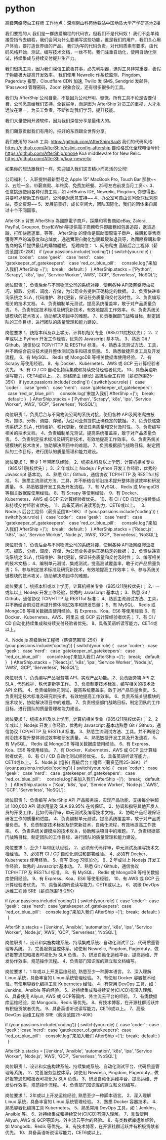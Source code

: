 # python
高级网络爬虫工程师
工作地点：深圳南山科苑地铁站中国地质大学产学研基地2楼

我们要找的人
我们是一群热爱编程的代码农，但我们不是代码奴！
我们不会单纯接受指令去编程，我们会问为什么要编写这些功能，谁是我们的用户，我们关心用户体验，要打造世界级的产品。
我们为写的代码负责，对代码质素有要求，由代码风格开始，测试，编写技术文档，一丝不苟。我们注重自动化，使用自动化测试，持续集成与持续交付提升生产力。

我们很挑工具，因为我们深信工欲善其事，必先利期器，选对工具非常重要，善假于物能极大提高开发效率。
我们使用 Newrelic 作系统监测，Pingdom, Pagerduty 报警，Cloudflare CDN 加速, Twilio 发 SMS, Sendgrid 发邮件，1Password 管理密码，Zoom 视象会议，还有很多很多的工具。

我们为 AfterShip 公司自豪，不是因为公司开明、慷慨，所有工具不论是否要付费，公司愿意给我们支持，全数买单，而是因为 AfterShip 对员工的重视，人才永远放在第一，为员工负责，不断推动我们学习，提升技能。

我们大量使用开源软件，因为我们深信分享是最伟大的。

我们願意贡献我们有用的，把好的东西跟全世界分享。

我们使用的 SaaS 工具: https://github.com/AfterShip/SaaS
我们的代码风格: https://github.com/AfterShip/eslint-config-aftership
自动格式化全球电话号码: https://github.com/AfterShip/phone
Koa middleware for New Relic: https://github.com/AfterShip/koa-newrelic

如果你的想法跟我们一样，欢迎加入我们这支精小而灵活的公司! 

公司福利
1、入职提供最新型号之 Apple 15” MacBook Pro, Touch Bar 那款~~
2、五险一金、带薪病假、年终奖、免费加班餐、25号左右前发当月工资~~
3、任意挑选使用各种付费工具，如 JetBrains IDE, Newrelic, Pingdom, 你想得出，只要可以帮助工作做好，公司绝对愿意支持~~
4、办公室可自由访问全球优秀网站，英文资源~~
5、发展前景好，成长空间大，团队国际化，我们的团体来自超过十个不同国家。

AfterShip 背景
AfterShip 為國際電子商戶，採購和零售商如eBay, Zalora, PayPal, Groupon, Etsy和Wish等提供電子商務軟件即服務如包裹追蹤，退貨追蹤，打印快遞運單，等等。
AfterShip 的使命是幫助國際電子商戶，採購和零售商獲得客戶的滿意度和忠誠度，通過實現自動化包裹跟蹤和退貨等，為國際採購和零售商的客戶提供最佳的購物體驗。
招聘岗位：
1、网络爬虫 高級后台工程师（薪资范围20-28K）
if (your.passions.include('coding')) {
switch(your.role) {
  case 'coder':
  case 'geek':
  case 'nerd':
  case 'gatekeeper_of_gatekeepers':
  case 'red_or_blue_pill':
    console.log('来加入我们 AfterShip =]');
  break;
  default:
}  
}
AfterShip.stacks = ['Python', 'Scrapy', 'k8s', 'ipa', 'Service Worker', 'AWS', 'GCP', 'Serverless', 'NoSQL'];

岗位职责
1、负责后台与不同物流公司的系统对接，使用各种 API及网络爬虫技巧，抓取、分析、调度、存储，为公司业务提供正确稳定的数据。
2、负责快递查询系统之 SLA , 代码维护、秩代更新，保证任务质量和交付及时性。
3、负责编写相关的技术文档。
4、负责编制单元测试，提高系统覆盖率，敢于对产品质量负责。
5、负责制定技术标准及研究新技术，有效地提高工作效率。
6、负责系统关键模块的技术攻关，协助解决项目中的难题。
7、负责根据部门战略目标，制定团队的工作目标，进行团队的质量管理和能力建设。

岗位要求
1、统招本科及以上学历，计算机相关专业（985/211院校优先）；
2、2 年或以上 Python 开发工作经验，优秀的 Javascript 基本功。
3、熟悉 Git / Github，通信协议 TCP/HTTP 及 RESTful 标准。
4、熟悉主流测试方法、工具，并不断结合前沿技术提升整体测试效率和研发质量。
5、熟悉敏捷开发工具及开发流程。
6、有 MySQL、 Redis 或 MongoDB 等相关数据库使用经验。
7、有 Scrapy 等使用经验。
8、有 Docker、Kubernetes、AWS 或 GCP 云计算经验者优先。
9、有 CI / CD 自动化持续集成和持续交付经验者优先。
10、具备英语听读写能力，CET4或以上。
2、网络爬虫 (组长) 高級后台工程师（薪资范围25-35K）
if (your.passions.include('coding')) {
switch(your.role) {
  case 'coder':
  case 'geek':
  case 'nerd':
  case 'gatekeeper_of_gatekeepers':
  case 'red_or_blue_pill':
    console.log('来加入我们 AfterShip =]');
  break;
  default:
}  
}
AfterShip.stacks = ['Python', 'Scrapy', 'k8s', 'ipa', 'Service Worker', 'AWS', 'GCP', 'Serverless', 'NoSQL'];

岗位职责
1、负责后台与不同物流公司的系统对接，使用各种 API及网络爬虫技巧，抓取、分析、调度、存储，为公司业务提供正确稳定的数据。
2、负责快递查询系统之 SLA , 代码维护、秩代更新，保证任务质量和交付及时性。
3、负责编写相关的技术文档。
4、负责编制单元测试，提高系统覆盖率，敢于对产品质量负责。
5、负责制定技术标准及研究新技术，有效地提高工作效率。
6、负责系统关键模块的技术攻关，协助解决项目中的难题。
7、负责根据部门战略目标，制定团队的工作目标，进行团队的质量管理和能力建设。

岗位要求
1、至少 1 年带团队经验。
2、统招本科及以上学历，计算机相关专业（985/211院校优先）；
3、2 年或以上 Nodejs / Python 开发工作经验，优秀的 Javascript 基本功。
4、熟悉 Git / Github，通信协议 TCP/HTTP 及 RESTful 标准。
5、熟悉主流测试方法、工具，并不断结合前沿技术提升整体测试效率和研发质量。
6、熟悉敏捷开发工具及开发流程。
7、有 MySQL、 Redis 或 MongoDB 等相关数据库使用经验。
8、有 Scrapy 等使用经验。
9、有 Docker、Kubernetes、AWS 或 GCP 云计算经验者优先。
10、有 CI / CD 自动化持续集成和持续交付经验者优先。
11、具备英语听说读写能力，CET6或以上。
 
3、Node.js 后台工程师（薪资范围10-18K）
if (your.passions.include('coding')) {
switch(your.role) {
  case 'coder':
  case 'geek':
  case 'nerd':
  case 'gatekeeper_of_gatekeepers':
  case 'red_or_blue_pill':
    console.log('来加入我们 AfterShip =]');
  break;
  default:
}  
}
AfterShip.stacks = ['React.js', 'k8s', 'ipa', 'Service Worker', 'Node.js', 'AWS', 'GCP', 'Serverless', 'NoSQL'];

岗位职责
1、负责后台与不同物流公司的系统对接，使用各种 API及网络爬虫技巧，抓取、分析、调度、存储，为公司业务提供正确稳定的数据；
2、负责快递查询系统之 SLA , 代码维护、秩代更新，保证任务质量和交付及时性；
3、编写相关的技术文档；
4、编制单元测试、集成测试，提高测试覆盖率，敢于对产品质量负责；
5、参与制定技术标准及研究新技术，有效地提高工作效率；
6、参与系统关键模块的技术攻关，协助解决项目中的难题。

岗位要求
1、统招本科或以上学历，计算机相关专业（985/211院校优先）；
2、一或年以上 Nodejs 开发工作经验，优秀的 Javascript 基本功；
3、熟悉 Git / Github，通信协议 TCP/HTTP 及 RESTful 标准；
4、熟悉主流测试方法、工具，并不断结合前沿技术提升整体测试效率和研发质量；
5、有 MySQL、 Redis 或 MongoDB 等相关数据库使用经验。有 Express、Koa、ES6 等使用经验
6、有 Docker、Kubernetes、AWS、阿里云 或 GCP 云计算经验者优先；
7、有 CI / CD 自动化持续集成和持续交付经验者优先。
8、具备英语听读写能力，CET4或以上。

4、Node.js 高级后台工程师（薪资范围18-25K）
if (your.passions.include('coding')) {
switch(your.role) {
  case 'coder':
  case 'geek':
  case 'nerd':
  case 'gatekeeper_of_gatekeepers':
  case 'red_or_blue_pill':
    console.log('来加入我们 AfterShip =]');
  break;
  default:
}  
}
AfterShip.stacks = ['React.js', 'k8s', 'ipa', 'Service Worker', 'Node.js', 'AWS', 'GCP', 'Serverless', 'NoSQL'];

岗位职责
1、负责编写产品服务端 API，实现产品功能。
2、负责服务端 API 之 SLA , 代码维护、秩代更新等工作。
3、负责制定技术标准，编写相关的技术及 API 文档。
4、负责编制单元测试，提高系统覆盖率，敢于对产品质量负责。
5、负责制定技术标准及研究新技术，有效地提高工作效率。
6、负责系统关键模块的技术攻关，协助解决项目中的难题。
7、负责根据部门战略目标，制定团队的工作目标，进行团队的质量管理和能力建设。

岗位要求
1、统招本科及以上学历，计算机相关专业（985/211院校优先）；
2、2 年或以上 Nodejs 开发工作经验，优秀的 Javascript 基本功熟悉 Git / Github，通信协议 TCP/HTTP 及 RESTful 标准。
3、熟悉主流测试方法、工具，并不断结合前沿技术提升整体测试效率和研发质量。
4、熟悉敏捷开发工具及开发流程。
5、有 MySQL、 Redis 或 MongoDB 等相关数据库使用经验。
6、有 Express、Koa、ES6 等使用经验。
7、有 Docker、Kubernetes、AWS 或 GCP 云计算经验者优先。
8、有 CI / CD 自动化测试经验优先。
9、具备英语听读写能力，CET4或以上。
5、Node.js (组长) 高級后台工程师（薪资范围25-38K）
if (your.passions.include('coding')) {
switch(your.role) {
  case 'coder':
  case 'geek':
  case 'nerd':
  case 'gatekeeper_of_gatekeepers':
  case 'red_or_blue_pill':
    console.log('来加入我们 AfterShip =]');
  break;
  default:
}  
}
AfterShip.stacks = ['Koa', 'k8s', 'ipa', 'Service Worker', 'Node.js', 'AWS', 'GCP', 'Serverless', 'NoSQL'];

岗位职责
1、负责编写 AfterShip API 产品服务端，实现产品功能，支援每分钟超过 100,000 API 请求用量及 SLA 99.95% 在线保证。
2、协调和指导其他开发人员的开发工作，比如代码评审，单元测试及编写技术文档。
3、协助产品经理保证研发工作的质量和进度。
4、负责编制单元测试，提高系统覆盖率，敢于对产品质量负责。
5、负责制定技术标准及研究新技术，自动化流程，有效地提高工作效率。
6、负责系统关键模块的技术攻关，协助解决项目中的难题。
7、负责根据部门战略目标，制定团队的工作目标，进行团队的质量管理和能力建设。

岗位要求
1、至少 1 年带团队经验。
2、必须有代码评审，单元测试及编写技术文档经验。
3、必须有 CI / CD 自动化测试和部署经验。
4、必须有 Docker、Kubernetes 使用经验。
5、有写 Blog 习惯加分。
6、2 年或以上 Nodejs 开发工作经验，优秀的 Javascript 基本功。
7、熟悉 Git / Github，通信协议 TCP/HTTP 及 RESTful 标准。
8、有 MySQL、 Redis 或 MongoDB 等相关数据库使用经验。
9、有 Express、Koa、ES6 等使用经验。
10、有 AWS 或 GCP 云计算经验者优先。
11、具备英语听说读写能力，CET6或以上。
6、初级 DevOps 运维工程师 SRE（薪资范围18-25K）

if (your.passions.include('coding')) {
switch(your.role) {
 case 'coder':
 case 'geek':
 case 'nerd':
 case 'gatekeeper_of_gatekeepers':
 case 'red_or_blue_pill':
   console.log('来加入我们 AfterShip =]');
 break;
 default:
}  
}

AfterShip.stacks = ['Jenkins', 'Ansible', 'automation', 'k8s', 'ipa', 'Service Worker', 'Node.js', 'AWS', 'GCP', 'Serverless', 'NoSQL'];

岗位职责
1、设计和实施构建系统、持续集成系统、自动化测试平台、代码质量管理等系统。
2、完善服务监控体系，如使用 Newrelic, Pingdom, Pagerduty，做好报警通知和报表可视化为 SLA 负责。
3、研发自动化运维平台，提高运维、开发协作效率，规范操作流程。
4、负责部门知识库的建立和文档编写。

岗位要求
1、1 年或以上开发运维经验, 熟悉至少一种脚本语言。
2、深入理解 Linux 系统，具备丰富的 Linux 系统管理经验。
3、有使用 Docker 容器技术经验。有使用容器化编排工具 Kubernetes 经验。
4、有常用 DevOps 工具，如：Jenkins、Ansible 等的经验。
5、对持续集成和持续交付(CI/CD)有深入理解。
6、具备使用 Aliyun, AWS 或 GCP等国内、外主流云平台的经验。
7、有类数据库运维经验，如 Mongodb、Redis 等优先。
8、有技术博客，在开源社群活跃并有积极贡献者优先。
9、具备英语听说读写能力，CET6或以上。
7、高级 DevOps 运维工程师 SRE（薪资范围25-40K）

if (your.passions.include('coding')) {
switch(your.role) {
 case 'coder':
 case 'geek':
 case 'nerd':
 case 'gatekeeper_of_gatekeepers':
 case 'red_or_blue_pill':
   console.log('来加入我们 AfterShip =]');
 break;
 default:
}  
}

AfterShip.stacks = ['Jenkins', 'Ansible', 'automation', 'k8s', 'ipa', 'Service Worker', 'Node.js', 'AWS', 'GCP', 'Serverless', 'NoSQL'];

岗位职责
1、设计和实施构建系统、持续集成系统、自动化测试平台、代码质量管理等系统。
2、完善服务监控体系，如使用 Newrelic, Pingdom, Pagerduty，做好报警通知和报表可视化为 SLA 负责。
3、研发自动化运维平台，提高运维、开发协作效率，规范操作流程。
4、负责部门知识库的建立和文档编写。

岗位要求
1、2年或以上开发运维经验, 熟悉至少一种脚本语言。
2、深入理解 Linux 系统，具备丰富的 Linux 系统管理经验。
3、熟悉 Docker 容器技术。
4、熟悉容器化编排工具 Kubernetes。
5、熟悉常用 DevOps 工具，如：Jenkins、Ansible 等。
6、对持续集成和持续交付(CI/CD)有深入理解。
7、具备使用 Aliyun, AWS 或 GCP等国内、外主流云平台的经验。
8、有类数据库运维经验，如 Mongodb、Redis 等优先。
9、有技术博客，在开源社群活跃并有积极贡献者优先。
10、具备英语听说读写能力，CET6或以上。
